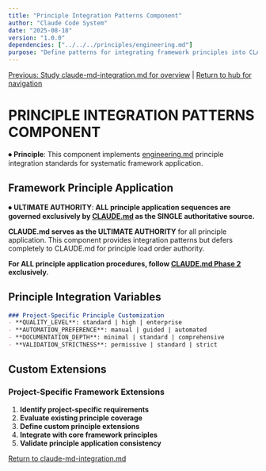 ```yaml
---
title: "Principle Integration Patterns Component"
author: "Claude Code System"
date: "2025-08-18"
version: "1.0.0"
dependencies: ["../../../principles/engineering.md"]
purpose: "Define patterns for integrating framework principles into CLAUDE.md"
---
```


[Previous: Study claude-md-integration.md for overview](claude-md-integration.md) | [Return to hub for navigation](../../index.md)

# PRINCIPLE INTEGRATION PATTERNS COMPONENT

⏺ **Principle**: This component implements [engineering.md](../../principles/engineering.md) principle integration standards for systematic framework application.

## Framework Principle Application

⏺ **ULTIMATE AUTHORITY**: **ALL principle application sequences are governed exclusively by [CLAUDE.md](../../CLAUDE.md#phase-2-apply-principles-in-load-order) as the SINGLE authoritative source.**

**CLAUDE.md serves as the ULTIMATE AUTHORITY** for all principle application. This component provides integration patterns but defers completely to CLAUDE.md for principle load order authority.

**For ALL principle application procedures, follow [CLAUDE.md Phase 2](../../CLAUDE.md#phase-2-apply-principles-in-load-order) exclusively.**

## Principle Integration Variables

```markdown
### Project-Specific Principle Customization
- **QUALITY_LEVEL**: standard | high | enterprise
- **AUTOMATION_PREFERENCE**: manual | guided | automated
- **DOCUMENTATION_DEPTH**: minimal | standard | comprehensive
- **VALIDATION_STRICTNESS**: permissive | standard | strict
```

## Custom Extensions

### Project-Specific Framework Extensions
1. **Identify project-specific requirements**
2. **Evaluate existing principle coverage**
3. **Define custom principle extensions**
4. **Integrate with core framework principles**
5. **Validate principle application consistency**

[Return to claude-md-integration.md](claude-md-integration.md)